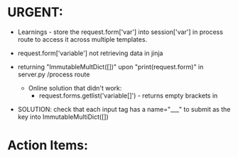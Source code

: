 # URGENT:
- Learnings - store the request.form['var'] into session['var'] in process route to access it across multiple templates.

- request.form['variable'] not retrieving data in jinja 
- returning "ImmutableMultDict([])" upon "print(request.form)" in server.py /process route
    - Online solution that didn't work:
        * request.forms.getlist('variable[]') - returns empty brackets in 
- SOLUTION: check that each input tag has a name="___" to submit as the key into ImmutableMultiDict([])
# Action Items:


